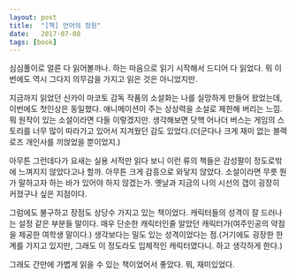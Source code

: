 ```yaml
---
layout: post
title:  "[책] 언어의 정원"
date:   2017-07-08
tags: [book]
---
```


심심풀이로 얼른 다 읽어볼까나. 하는 마음으로 읽기 시작해서 드디어 다 읽었다. 뭐 이번에도 역시 그다지 의무감을 가지고 읽은 것은 아니었지만. 

  지금까지 읽었던 신카이 마코토 감독 작품의 소설화는 나를 실망하게 만들어 왔었는데, 이번에도 첫인상은 동일했다. 애니메이션이 주는 상상력을 소설로 제한해 버리는 느낌. 뭐 원작이 있는 소설이라면 다들 이렇겠지만. 생각해보면 닷핵 어나더 버스는 게임의 스토리를 너무 많이 따라가고 있어서 지겨웠던 감도 있었다.(더군다나 크게 재미 없는 블랙로즈 개인사를 끼얹었을 뿐이었지.) 

  아무튼 그런데다가 요새는 실용 서적만 읽다 보니 이런 류의 책들은 감성팔이 정도로밖에 느껴지지 않았다고나 할까. 아무튼 크게 감흥으로 와닿지 않았다. 소설이라면 무릇 뭔가 말하고자 하는 바가 있어야 하지 않겠는가. 옛날과 지금의 나의 시선의 갭이 굉장히 커졌구나 싶은 지점이다. 

  그럼에도 불구하고 장점도 상당수 가지고 있는 책이었다. 캐릭터들의 성격이 잘 드러나는 설정 같은 부분들 말이다. 매우 단순한 캐릭터인줄 알았던 캐릭터가(여주인공의 약점을 제공한 여학생 말이다.) 생각보다는 밀도 있는 성격이었다는 점.(거기에도 굉장한 한계를 가지고 있지만, 그래도 이 정도라도 입체적인 캐릭터였다니. 하고 생각하게 한다.) 

  그래도 간만에 가볍게 읽을 수 있는 책이었어서 좋았다. 뭐, 재미있었다.
